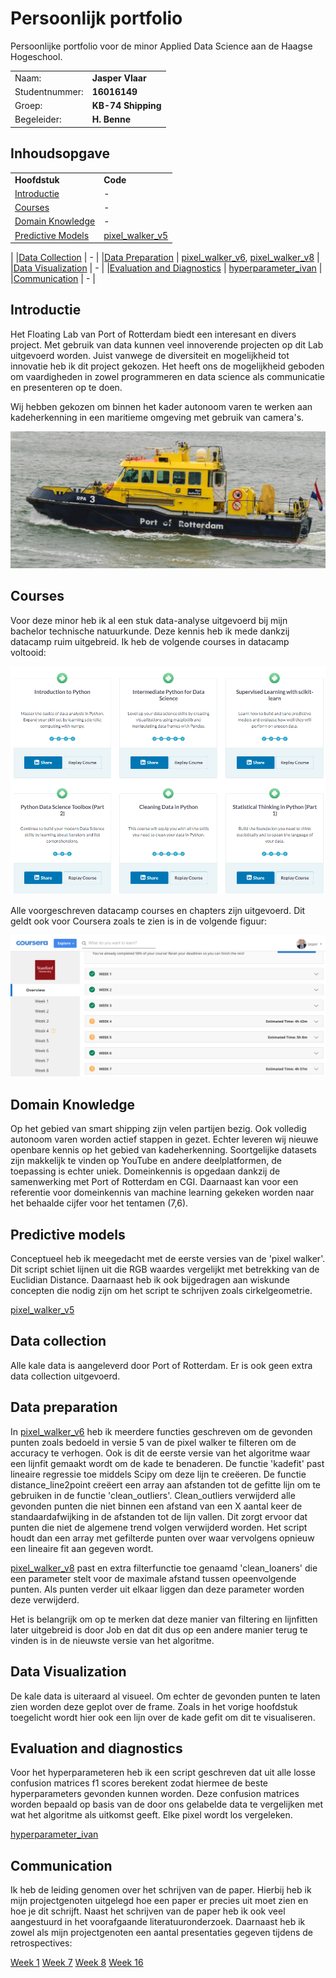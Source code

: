 # Persoonlijk portfolio
Persoonlijke portfolio voor de minor Applied Data Science aan de Haagse Hogeschool.  

|                   |                   |
| ---               | ---               |
| Naam:             | <b>Jasper Vlaar</b>      |
| Studentnummer:    | <b>16016149</b>          |
| Groep:            | <b>KB-74 Shipping</b>    |
| Begeleider:       | <b>H. Benne</b>          |

## Inhoudsopgave
|                 |                   |
|------           |:------            |
|<b>Hoofdstuk</b>|<b>Code</b>| 
|[Introductie](https://github.com/KB-74/portfolio/blob/master/Jasper/portfolio.md#Introductie)             | - |
|[Courses](https://github.com/KB-74/portfolio/blob/master/Jasper/portfolio.md#Courses)                       | - |
|[Domain Knowledge](https://github.com/KB-74/portfolio/blob/master/Jasper/portfolio.md#Domain-Knowledge)     | - |
|[Predictive Models](https://github.com/KB-74/portfolio/blob/master/Jasper/portfolio.md#Predictive-models)   | [pixel_walker_v5](https://github.com/KB-74/portfolio/blob/master/Jasper/pixel_walker_v5.py)
 |
|[Data Collection](https://github.com/KB-74/portfolio/blob/master/Jasper/portfolio.md#Data-collection)       | -  |
|[Data Preparation](https://github.com/KB-74/portfolio/blob/master/Jasper/portfolio.md#Data-preparation)     | [pixel_walker_v6](https://github.com/KB-74/portfolio/Jasper/pixel_walker_v6.py), [pixel_walker_v8](https://github.com/KB-74/portfolio/Jasper/pixel_walker_v8.py)  |
|[Data Visualization](https://github.com/KB-74/portfolio/blob/master/Jasper/portfolio.md#Data-Visualization) | - |
|[Evaluation and Diagnostics](https://github.com/KB-74/portfolio/blob/master/Jasper/portfolio.md#Evaluation-and-diagnostics)                 | [hyperparameter_ivan](https://github.com/KB-74/portfolio/Jasper/hyperparameter_ivan.py)
 |
|[Communication](https://github.com/KB-74/portfolio/blob/master/Jasper/portfolio.md#Communication)           | - |

## Introductie
Het Floating Lab van Port of Rotterdam biedt een interesant en divers project. Met gebruik van data kunnen veel innoverende projecten op dit Lab uitgevoerd worden. Juist vanwege de diversiteit en mogelijkheid tot innovatie heb ik dit project gekozen. Het heeft ons de mogelijkheid geboden om vaardigheden in zowel programmeren en data science als communicatie en presenteren op te doen. 

Wij hebben gekozen om binnen het kader autonoom varen te werken aan kadeherkenning in een maritieme omgeving met gebruik van camera's.

<p align="center"> <img src="https://github.com/KB-74/portfolio/blob/master/Jasper/images/RPA3.jpg"></p>

## Courses
Voor deze minor heb ik al een stuk data-analyse uitgevoerd bij mijn bachelor technische natuurkunde. Deze kennis heb ik mede dankzij datacamp ruim uitgebreid. Ik heb de volgende courses in datacamp voltooid:

<p align="center"> <img src="https://github.com/KB-74/portfolio/blob/master/Jasper/images/Completed_Courses_datacamp.png"></p>

Alle voorgeschreven datacamp courses en chapters zijn uitgevoerd. Dit geldt ook voor Coursera zoals te zien is in de volgende figuur:

<p align="center"> <img src="https://github.com/KB-74/portfolio/blob/master/Jasper/images/Completed_Courses_coursera.png"></p>

## Domain Knowledge
Op het gebied van smart shipping zijn velen partijen bezig. Ook volledig autonoom varen worden actief stappen in gezet. Echter leveren wij nieuwe openbare kennis op het gebied van kadeherkenning. Soortgelijke datasets zijn makkelijk te vinden op YouTube en andere deelplatformen, de toepassing is echter uniek. Domeinkennis is opgedaan dankzij de samenwerking met Port of Rotterdam en CGI. Daarnaast kan voor een referentie voor domeinkennis van machine learning gekeken worden naar het behaalde cijfer voor het tentamen (7,6). 

## Predictive models

Conceptueel heb ik meegedacht met de eerste versies van de 'pixel walker'. Dit script schiet lijnen uit die RGB waardes vergelijkt met betrekking van de Euclidian Distance. Daarnaast heb ik ook bijgedragen aan wiskunde concepten die nodig zijn om het script te schrijven zoals cirkelgeometrie.

[pixel_walker_v5](https://github.com/KB-74/portfolio/blob/master/Jasper/pixel_walker_v5.py)


## Data collection
Alle kale data is aangeleverd door Port of Rotterdam. Er is ook geen extra data collection uitgevoerd.

## Data preparation
In [pixel_walker_v6](https://github.com/KB-74/portfolio/Jasper/pixel_walker_v6.py) heb ik meerdere functies geschreven om de gevonden punten zoals bedoeld in versie 5 van de pixel walker te filteren om de accuracy te verhogen. Ook is dit de eerste versie van het algoritme waar een lijnfit gemaakt wordt om de kade te benaderen. De functie 'kadefit' past lineaire regressie toe middels Scipy om deze lijn te creëeren. De functie distance_line2point creëert een array aan afstanden tot de gefitte lijn om te gebruiken in de functie 'clean_outliers'. Clean_outliers verwijderd alle gevonden punten die niet binnen een afstand van een X aantal keer de standaardafwijking in de afstanden tot de lijn vallen. Dit zorgt ervoor dat punten die niet de algemene trend volgen verwijderd worden. Het script houdt dan een array met gefilterde punten over waar vervolgens opnieuw een lineaire fit aan gegeven wordt. 

[pixel_walker_v8](https://github.com/KB-74/portfolio/Jasper/pixel_walker_v8.py) past en extra filterfunctie toe genaamd 'clean_loaners' die een parameter stelt voor de maximale afstand tussen opeenvolgende punten. Als punten verder uit elkaar liggen dan deze parameter worden deze verwijderd.

Het is belangrijk om op te merken dat deze manier van filtering en lijnfitten later uitgebreid is door Job en dat dit dus op een andere manier terug te vinden is in de nieuwste versie van het algoritme.


## Data Visualization
De kale data is uiteraard al visueel. Om echter de gevonden punten te laten zien worden deze geplot over de frame. Zoals in het vorige hoofdstuk toegelicht wordt hier ook een lijn over de kade gefit om dit te visualiseren.




## Evaluation and diagnostics

Voor het hyperparameteren heb ik een script geschreven dat uit alle losse confusion matrices f1 scores berekent zodat hiermee de beste hyperparameters gevonden kunnen worden. Deze confusion matrices worden bepaald op basis van de door ons gelabelde data te vergelijken met wat het algoritme als uitkomst geeft. Elke pixel wordt los vergeleken.

[hyperparameter_ivan](https://github.com/KB-74/portfolio/Jasper/hyperparameter_ivan.py)


## Communication
Ik heb de leiding genomen over het schrijven van de paper. Hierbij heb ik mijn projectgenoten uitgelegd hoe een paper er precies uit moet zien en hoe je dit schrijft. Naast het schrijven van de paper heb ik ook veel aangestuurd in het voorafgaande literatuuronderzoek. Daarnaast heb ik zowel als mijn projectgenoten een aantal presentaties gegeven tijdens de retrospectives:

[Week 1](https://github.com/KB-74/portfolio/blob/master/Presentaties/Presentation_Sprint_1.pptx)
[Week 7](https://github.com/KB-74/portfolio/blob/master/Presentaties/Presentation_Sprint_7.pptx)
[Week 8](https://github.com/KB-74/portfolio/blob/master/Presentaties/Presentation_Sprint_8.pptx)
[Week 16](https://github.com/KB-74/portfolio/blob/master/Presentaties/Presentation_Sprint_16.pptx)